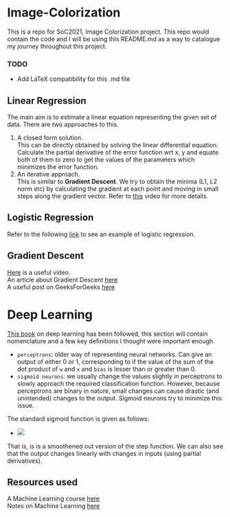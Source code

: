 # Image-Colorization
This is a repo for SoC2021, Image Colorization project. This repo would contain the code and I will be using this README.md as a way to catalogue my journey throughout this project. 
### TODO
- Add LaTeX compatibility for this .md file

## Linear Regression
The main aim is to estimate a linear equation representing the given set of data. There are two approaches to this.   
1. A closed form solution.  
   This can be directly obtained by solving the linear differential equation. Calculate the partial derivative of the error function wrt x, y and equate both of them to zero to get the values of the parameters which minimizes the error function.
2. An iterative approach.  
    This is similar to **Gradient Descent**. We try to obtain the minima (L1, L2 norm etc) by calculating the gradient at each point and moving in small steps along the gradient vector. 
Refer to [this](https://youtu.be/8PJ24SrQqy8) video for more details. 

## Logistic Regression
Refer to the following [link](https://towardsdatascience.com/logistic-regression-detailed-overview-46c4da4303bc) to see an example of logistic regression. 

## Gradient Descent
[Here](https://youtu.be/sDv4f4s2SB8) is a useful video.  
An article about Gradient Descent [here](https://medium.com/@lachlanmiller_52885/machine-learning-week-1-cost-function-gradient-descent-and-univariate-linear-regression-8f5fe69815fd)  
A useful post on GeeksForGeeks [here](https://www.geeksforgeeks.org/gradient-descent-algorithm-and-its-variants/)  

# Deep Learning
[This book](http://neuralnetworksanddeeplearning.com/index.html) on deep learning has been followed, this section will contain nomenclature and a few key definitions I thought were important enough.
- `perceptrons`: older way of representing neural networks. Can give an output of either 0 or 1, corresponding to if the value of the sum of the dot product of `w` and `x` and `bias` is lesser than or greater than 0.
- `sigmoid neurons`: we usually change the values slightly in perceptrons to slowly approach the required classification function. However, because perceptrons are binary in nature, small changes can cause drastic (and unintended) changes to the output. Sigmoid neurons try to minimize this issue.

The standard sigmoid function is given as follows:
- <img src="https://latex.codecogs.com/gif.latex?\sigma(w\cdot x+b)=\frac{1}{1+exp(-w\cdot x-b)}"/>
That is, is is a smoothened out version of the step function. We can also see that the output changes linearly with changes in inputs (using partial derivatives).



## Resources used
A Machine Learning course [here](https://www.coursera.org/learn/machine-learning)  
Notes on Machine Learning [here](http://cs229.stanford.edu/summer2019/cs229-notes1.pdf)

